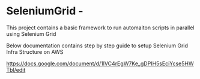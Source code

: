 # SeleniumGrid -

This project contains a basic framework to run automaiton scripts in parallel using Selenium Grid 

Below documentation contains step by step guide to setup Selenium Grid Infra Structure on AWS

https://docs.google.com/document/d/1lVC4rEgW7Ke_gDPIH5sEciYcse5HWTbl/edit
